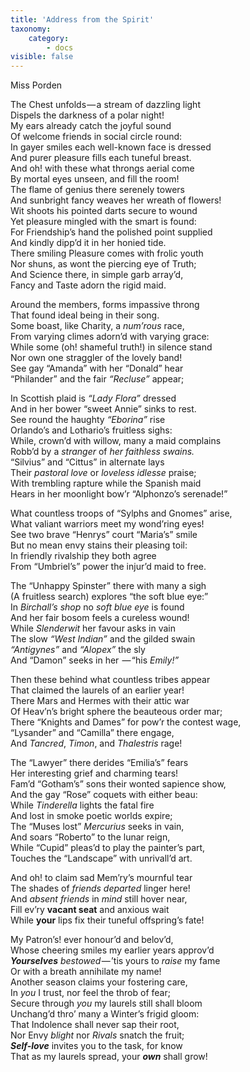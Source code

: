 ```yaml
---
title: 'Address from the Spirit'
taxonomy:
    category:
        - docs
visible: false
---
```


<div class="author">Miss Porden</div>

The Chest unfolds — a stream of dazzling light  
Dispels the darkness of a polar night!  
My ears already catch the joyful sound  
Of welcome friends in social circle round:  
In gayer smiles each well-known face is dressed  
And purer pleasure fills each tuneful breast.  
And oh! with these what throngs aerial come  
By mortal eyes unseen, and fill the room!  
The flame of genius there serenely towers  
And sunbright fancy weaves her wreath of flowers!  
Wit shoots his pointed darts secure to wound  
Yet pleasure mingled with the smart is found:  
For Friendship’s hand the polished point supplied  
And kindly dipp’d it in her honied tide.  
There smiling Pleasure comes with frolic youth  
Nor shuns, as wont the piercing eye of Truth;  
And Science there, in simple garb array’d,  
Fancy and Taste adorn the rigid maid.  

Around the members, forms impassive throng  
That found ideal being in their song.  
Some boast, like Charity, a *num’rous* race,  
From varying climes adorn’d with varying grace:  
While some (oh! shameful truth!) in silence stand  
Nor own one straggler of the lovely band!  
See gay “Amanda” with her “Donald” hear  
“Philander” and the fair *“Recluse”* appear;  

In Scottish plaid is *“Lady Flora”* dressed  
And in her bower “sweet Annie” sinks to rest.  
See round the haughty *“Eborina”* rise  
Orlando’s and Lothario’s fruitless sighs:  
While, crown’d with willow, many a maid complains  
Robb’d by a *stranger* of *her faithless swains.*  
“Silvius” and “Cittus” in alternate lays  
Their *pastoral love* or *loveless idlesse* praise;  
With trembling rapture while the Spanish maid  
Hears in her moonlight bow’r “Alphonzo’s serenade!”

What countless troops of “Sylphs and Gnomes” arise,  
What valiant warriors meet my wond’ring eyes!  
See two brave “Henrys” court “Maria’s” smile  
But no mean envy stains their pleasing toil:  
In friendly rivalship they both agree  
From “Umbriel’s” power the injur’d maid to free.  

The “Unhappy Spinster” there with many a sigh  
(A fruitless search) explores “the soft blue eye:”  
In *Birchall’s shop* no *soft blue eye* is found  
And her fair bosom feels a cureless wound!  
While *Slenderwit* her favour asks in vain  
The slow *“West Indian”* and the gilded swain  
*“Antigynes”* and *“Alopex”* the sly  
And “Damon” seeks in her  — “his *Emily!”*

Then these behind what countless tribes appear  
That claimed the laurels of an earlier year!  
There Mars and Hermes with their attic war  
Of Heav’n’s bright sphere the beauteous order mar;  
There “Knights and Dames” for pow’r the contest wage,  
“Lysander” and “Camilla” there engage,  
And *Tancred*, *Timon*, and *Thalestris* rage!

The “Lawyer” there derides “Emilia’s” fears  
Her interesting grief and charming tears!  
Fam’d “Gotham’s” sons their wonted sapience show,  
And the gay “Rose” coquets with either beau:  
While *Tinderella* lights the fatal fire  
And lost in smoke poetic worlds expire;  
The “Muses lost” *Mercurius* seeks in vain,  
And soars “Roberto” to the lunar reign,  
While “Cupid” pleas’d to play the painter’s part,  
Touches the “Landscape” with unrivall’d art.

And oh! to claim sad Mem’ry’s mournful tear  
The shades of *friends departed* linger here!  
And *absent friends* in *mind* still hover near,  
Fill ev’ry **vacant seat** and anxious wait  
While **your** lips fix their tuneful offspring’s fate!  

My Patron’s! ever honour’d and belov’d,  
Whose cheering smiles my earlier years approv’d  
***Yourselves** bestowed* — ’tis yours to *raise* my fame  
Or with a breath annihilate my name!  
Another season claims your fostering care,  
In *you* I trust, nor feel the throb of fear;  
Secure through *you* my laurels still shall bloom  
Unchang’d thro’ many a Winter’s frigid gloom:  
That Indolence shall never sap their root,  
Nor Envy *blight* nor *Rivals* snatch the fruit;  
***Self-love*** invites you to the task, for know  
That as my laurels spread, your ***own*** shall grow!